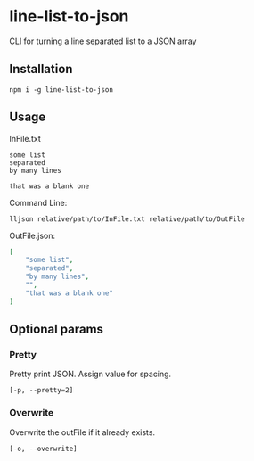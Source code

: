 # line-list-to-json

CLI for turning a line separated list to a JSON array

## Installation

`npm i -g line-list-to-json`

## Usage

InFile.txt
```
some list
separated
by many lines

that was a blank one
```

Command Line:
```
lljson relative/path/to/InFile.txt relative/path/to/OutFile
```

OutFile.json:
``` json
[
    "some list",
    "separated",
    "by many lines",
    "",
    "that was a blank one"
]
```

## Optional params

### Pretty

Pretty print JSON. Assign value for spacing.  
```
[-p, --pretty=2]
```

### Overwrite

Overwrite the outFile if it already exists.  
```
[-o, --overwrite]
```